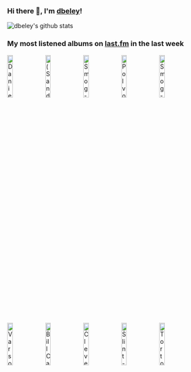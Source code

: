 ### Hi there 👋, I'm [dbeley](https://dbeley.ovh/en)!

![dbeley's github stats](https://github-readme-stats.vercel.app/api?username=dbeley)

### My most listened albums on [last.fm](https://www.last.fm/user/d_beley) in the last week

[<img src='https://lastfm.freetls.fastly.net/i/u/300x300/11f4e269d6c890b9b51f279cdc5b103e.jpg' width='16%' height='16%' alt='Daniel Rossen - You Belong There'>](https://www.last.fm/music/daniel%2brossen/you%2bbelong%2bthere)&nbsp;
[<img src='https://lastfm.freetls.fastly.net/i/u/300x300/8bbb31da139345622cb44d2bd5d1cccd.jpg' width='16%' height='16%' alt='(Sandy) Alex G - Beach Music'>](https://www.last.fm/music/%2528sandy%2529%2balex%2bg/beach%2bmusic)&nbsp;
[<img src='https://lastfm.freetls.fastly.net/i/u/300x300/a27a38f6bd464223abb9b453592ec5a9.png' width='16%' height='16%' alt='Smog - Knock Knock'>](https://www.last.fm/music/smog/knock%2bknock)&nbsp;
[<img src='https://lastfm.freetls.fastly.net/i/u/300x300/ac51d27f1be7a947aa05f898654c9f01.jpg' width='16%' height='16%' alt='Polvo - Todays Active Lifestyles'>](https://www.last.fm/music/polvo/today%2527s%2bactive%2blifestyles)&nbsp;
[<img src='https://lastfm.freetls.fastly.net/i/u/300x300/f566bdefb4221012db6a9c8e64d544df.jpg' width='16%' height='16%' alt='Smog - A River Aint Too Much to Love'>](https://www.last.fm/music/smog/a%2briver%2bain%2527t%2btoo%2bmuch%2bto%2blove)&nbsp;
<br>
[<img src='https://lastfm.freetls.fastly.net/i/u/300x300/5310c4767ab04e06ced12c2cec93dbaa.png' width='16%' height='16%' alt='Varsovie - LHeure et la Trajectoire'>](https://www.last.fm/music/varsovie/l%2527heure%2bet%2bla%2btrajectoire)&nbsp;
[<img src='https://lastfm.freetls.fastly.net/i/u/300x300/258aca0f00c342ce97469832f4310c35.png' width='16%' height='16%' alt='Bill Callahan - Sometimes I Wish We Were an Eagle'>](https://www.last.fm/music/bill%2bcallahan/sometimes%2bi%2bwish%2bwe%2bwere%2ban%2beagle)&nbsp;
[<img src='https://lastfm.freetls.fastly.net/i/u/300x300/f0209a193f56da9b05b971b5ac9b11c4.jpg' width='16%' height='16%' alt='Clever Girl - No Drum and Bass in the Jazz Room'>](https://www.last.fm/music/clever%2bgirl/no%2bdrum%2band%2bbass%2bin%2bthe%2bjazz%2broom)&nbsp;
[<img src='https://lastfm.freetls.fastly.net/i/u/300x300/9209ec34e3db43fba2f364b32b7b9853.png' width='16%' height='16%' alt='Slint - Spiderland'>](https://www.last.fm/music/slint/spiderland)&nbsp;
[<img src='https://lastfm.freetls.fastly.net/i/u/300x300/02a86efc545cc66f6d0bd22e2f6eaa26.jpg' width='16%' height='16%' alt='Tortoise - TNT'>](https://www.last.fm/music/tortoise/tnt)&nbsp;
<br>
